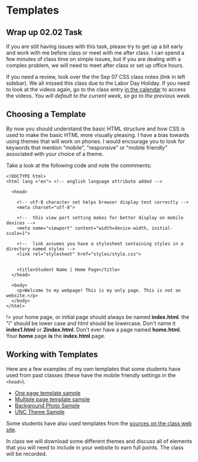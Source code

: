 # Templates

## Wrap up 02.02 Task

If you are still having issues with this task, please try to get up a bit early and work with me before class or meet with me after class. I can spend a few minutes of class time on simple issues, but if you are dealing with a complex problem, we will need to meet after class or set up office hours.

If you need a review, look over the the Sep 07 CSS class notes (link in left sidebar). We all missed this class due to the Labor Day Holiday. If you need to look at the videos again, go to the class entry [in the calendar](https://sakai.unc.edu/x/LOzYFh) to access the videos. *You will default to the current week, so go to the previous week.*


## Choosing a Template

By now you should understand the basic HTML structure and how CSS is used to make the basic HTML more visually pleasing. I have a bias towards using themes that will work on phones. I would encourage you to look for keywords that mention "mobile", "responsive" or "mobile friendly" associated with your choice of a theme.

Take a look at the following code and note the commments:

```
<!DOCTYPE html>
<html lang ="en"> <!-- english language attribute added -->

  <head>

    <!-- utf-8 character set helps browser display text correctly -->
    <meta charset="utf-8">

    <!--  this view port setting makes for better display on mobile devices -->
    <meta name="viewport" content="width=device-width, initial-scale=1">

    <!--  link assumes you have a stylesheet containing styles in a directory named styles -->
    <link rel="stylesheet" href="styles/style.css">


    <title>Student Name | Home Page</title>
  </head>

  <body>
    <p>Welcome to my webpage! This is my only page. This is not an website.</p>
  </body>
</html>

```

!> your home page, or initial page should always be named **index.html**. the "i" should be lower case and html should be lowercase. Don't name it **index1.html** or **2index.html**. Don't ever have a page named **home.html**. Your **home** page **is** the **index.html** page.

## Working with Templates

Here are a few examples of my own templates that some students have used from past classes (these have the mobile friendly settings in the ```<head>```).

* [One page template sample](https://opal.ils.unc.edu/~lblakej/website-helps/02-one-page-final-sample/)
* [Multiple page template sample](https://opal.ils.unc.edu/~lblakej/website-helps/05-multi-page-final-sample/)
* [Background Photo Sample](https://opal.ils.unc.edu/~lblakej/website-helps/08-example/about.php)
* [UNC Theme Sample](https://opal.ils.unc.edu/~lblakej/website-helps/07-NEW-bootstrap-template/index.html)

Some students have also used templates from the [sources on the class web site](https://ils.unc.edu/courses/2020_fall/inls161_001/06a.01.preps.html).

In class we will download some different themes and discuss all of elements that you will need to include in your website to earn full points. The class will be recorded.
